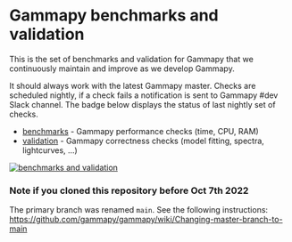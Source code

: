 # Gammapy benchmarks and validation

This is the set of benchmarks and validation for Gammapy that we
continuously maintain and improve as we develop Gammapy.

It should always work with the latest Gammapy master. Checks are scheduled nightly, 
if a check fails a notification is sent to Gammapy #dev Slack channel. 
The badge below displays the status of last nightly set of checks.

- [benchmarks](benchmarks) - Gammapy performance checks (time, CPU, RAM)
- [validation](validation) - Gammapy correctness checks (model fitting, spectra, lightcurves, ...)

[![benchmarks and validation](https://github.com/gammapy/gammapy-benchmarks/actions/workflows/scheduled.yml/badge.svg)](https://github.com/gammapy/gammapy-benchmarks/actions/workflows/scheduled.yml)

### Note if you cloned this repository before Oct 7th 2022

The  primary branch was renamed `main`. See the following instructions:
https://github.com/gammapy/gammapy/wiki/Changing-master-branch-to-main
